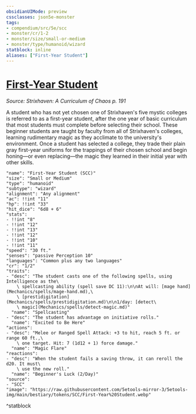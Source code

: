 ```yaml
---
obsidianUIMode: preview
cssclasses: json5e-monster
tags:
- compendium/src/5e/scc
- monster/cr/1-2
- monster/size/small-or-medium
- monster/type/humanoid/wizard
statblock: inline
aliases: ["First-Year Student"]
---
```

# [First-Year Student](Mechanics\bestiary\humanoid/first-year-student-scc.md)
*Source: Strixhaven: A Curriculum of Chaos p. 191*  

A student who has not yet chosen one of Strixhaven's five mystic colleges is referred to as a first-year student, after the one year of basic curriculum that most students must complete before selecting their school. These beginner students are taught by faculty from all of Strixhaven's colleges, learning rudimentary magic as they acclimate to the university's environment. Once a student has selected a college, they trade their plain gray first-year uniforms for the trappings of their chosen school and begin honing—or even replacing—the magic they learned in their initial year with other skills.

```statblock
"name": "First-Year Student (SCC)"
"size": "Small or Medium"
"type": "humanoid"
"subtype": "wizard"
"alignment": "Any alignment"
"ac": !!int "11"
"hp": !!int "33"
"hit_dice": "6d8 + 6"
"stats":
- !!int "8"
- !!int "12"
- !!int "13"
- !!int "12"
- !!int "10"
- !!int "11"
"speed": "30 ft."
"senses": "passive Perception 10"
"languages": "Common plus any two languages"
"cr": "1/2"
"traits":
- "desc": "The student casts one of the following spells, using Intelligence as the\
    \ spellcasting ability (spell save DC 11):\n\nAt will: [mage hand](Mechanics/spells/mage-hand.md),\
    \ [prestidigitation](Mechanics/spells/prestidigitation.md)\n\n1/day: [detect\
    \ magic](Mechanics/spells/detect-magic.md)"
  "name": "Spellcasting"
- "desc": "The student has advantage on initiative rolls."
  "name": "Excited to Be Here"
"actions":
- "desc": "Melee or Ranged Spell Attack: +3 to hit, reach 5 ft. or range 60 ft.,\
    \ one target. Hit: 7 (1d12 + 1) force damage."
  "name": "Magic Flare"
"reactions":
- "desc": "When the student fails a saving throw, it can reroll the d20. It must\
    \ use the new roll."
  "name": "Beginner's Luck (2/Day)"
"source":
- "SCC"
"image": "https://raw.githubusercontent.com/5etools-mirror-3/5etools-img/main/bestiary/tokens/SCC/First-Year%20Student.webp"
```
^statblock